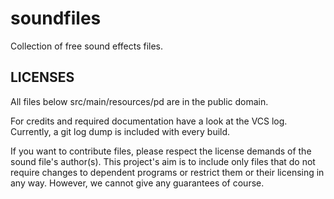# soundfiles

Collection of free sound effects files.

## LICENSES

All files below src/main/resources/pd are in the public domain.

For credits and required documentation have a look at the VCS log. Currently, a git log dump is included with
every build.

If you want to contribute files, please respect the license demands of the sound file's author(s). This project's aim
is to include only files that do not require changes to dependent programs or restrict them or their licensing in any
way. However, we cannot give any guarantees of course. 